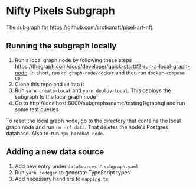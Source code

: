 # Nifty Pixels Subgraph

The subgraph for https://github.com/arcticmatt/pixel-art-nft.

## Running the subgraph locally

1. Run a local graph node by following these steps https://thegraph.com/docs/developer/quick-start#2-run-a-local-graph-node. In short, run `cd graph-node/docker` and then run `docker-compose up`
1. Clone this repo and `cd` into it
1. Run `yarn create-local` and `yarn deploy-local`. This deploys the subgraph to the local graph node
1. Go to http://localhost:8000/subgraphs/name/testing1/graphql and run some test queries

To reset the local graph node, go to the directory that contains the local graph node and run `rm -rf data`. That deletes the node's Postgres database. Also re-run `npx hardhat node`.

## Adding a new data source

1. Add new entry under `dataSources` in `subgraph.yaml`
2. Run `yarn codegen` to generate TypeScript types
3. Add necessary handlers to `mapping.ts`